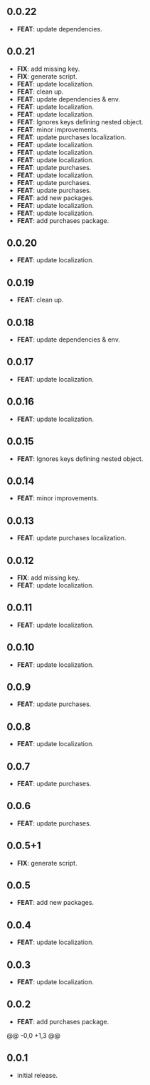 ## 0.0.22

 - **FEAT**: update dependencies.

## 0.0.21

 - **FIX**: add missing key.
 - **FIX**: generate script.
 - **FEAT**: update localization.
 - **FEAT**: clean up.
 - **FEAT**: update dependencies & env.
 - **FEAT**: update localization.
 - **FEAT**: update localization.
 - **FEAT**: Ignores keys defining nested object.
 - **FEAT**: minor improvements.
 - **FEAT**: update purchases localization.
 - **FEAT**: update localization.
 - **FEAT**: update localization.
 - **FEAT**: update localization.
 - **FEAT**: update purchases.
 - **FEAT**: update localization.
 - **FEAT**: update purchases.
 - **FEAT**: update purchases.
 - **FEAT**: add new packages.
 - **FEAT**: update localization.
 - **FEAT**: update localization.
 - **FEAT**: add purchases package.

## 0.0.20

 - **FEAT**: update localization.

## 0.0.19

 - **FEAT**: clean up.

## 0.0.18

 - **FEAT**: update dependencies & env.

## 0.0.17

 - **FEAT**: update localization.

## 0.0.16

 - **FEAT**: update localization.

## 0.0.15

 - **FEAT**: Ignores keys defining nested object.

## 0.0.14

 - **FEAT**: minor improvements.

## 0.0.13

 - **FEAT**: update purchases localization.

## 0.0.12

 - **FIX**: add missing key.
 - **FEAT**: update localization.

## 0.0.11

 - **FEAT**: update localization.

## 0.0.10

 - **FEAT**: update localization.

## 0.0.9

 - **FEAT**: update purchases.

## 0.0.8

 - **FEAT**: update localization.

## 0.0.7

 - **FEAT**: update purchases.

## 0.0.6

 - **FEAT**: update purchases.

## 0.0.5+1

 - **FIX**: generate script.

## 0.0.5

 - **FEAT**: add new packages.

## 0.0.4

 - **FEAT**: update localization.

## 0.0.3

 - **FEAT**: update localization.

## 0.0.2

 - **FEAT**: add purchases package.

@@ -0,0 +1,3 @@

## 0.0.1

- initial release.
